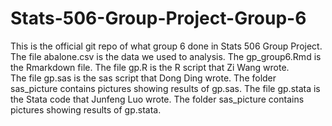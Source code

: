 # Stats-506-Group-Project-Group-6
This is the official git repo of what group 6 done in Stats 506 Group Project.  
The file abalone.csv is the data we used to analysis.
The gp_group6.Rmd is the Rmarkdown file.
The file gp.R is the R script that Zi Wang wrote.  
The file gp.sas is the sas script that Dong Ding wrote.
The folder sas_picture contains pictures showing results of gp.sas.
The file gp.stata is the Stata code that Junfeng Luo wrote.
The folder sas_picture contains pictures showing results of gp.stata.
